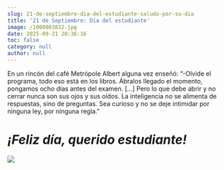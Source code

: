 ```yaml
---
slug: 21-de-septiembre-dia-del-estudiante-saludo-por-su-dia
title: '21 de Septiembre: Día del estudiante'
image: /1000003832.jpg
date: 2025-09-21 20:36:16
toc: false
category: null
author: null
---
```

En un rincón del café Metrópole Albert alguna vez enseñó: “-Olvide el programa, todo eso está en los libros. Ábralos llegado el momento, pongamos ocho días antes del examen. [...] Pero lo que debe abrir y no cerrar nunca son sus ojos y sus oídos. La inteligencia no se alimenta de respuestas, sino de preguntas. Sea curioso y no se deje intimidar por ninguna ley, por ninguna regla."

# ***¡Feliz día, querido estudiante!***

![](/1000003832.jpg)
